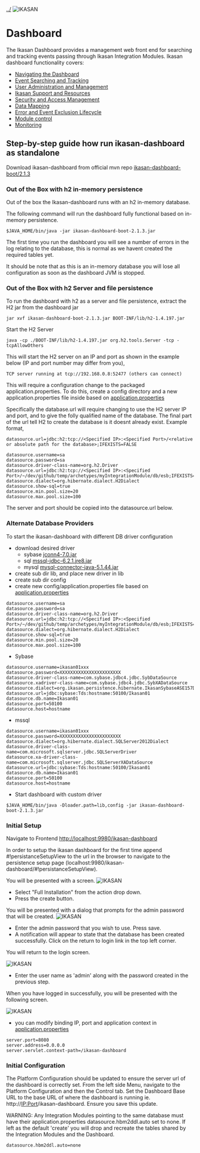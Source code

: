 [../](../../Readme.md)
![IKASAN](../developer/docs/quickstart-images/Ikasan-title-transparent.png)
# Dashboard
 
The Ikasan Dashboard provides a management web front end for searching and tracking events passing through Ikasan Integration Modules. Ikasan dashboard functionality covers:
- [Navigating the Dashboard](./MenuNavigation.md)
- [Event Searching and Tracking](./Topology.md)
- [User Administration and Management](./UserAdministration.md)
- [Ikasan Support and Resources](./HousekeepingAndHarvesting.md)
- [Security and Access Management](./SecurityAndAccessManagement.md)
- [Data Mapping](./DataMapping.md)
- [Error and Event Exclusion Lifecycle](./Topology.md)
- [Module control](./TopologyTree.md)
- [Monitoring](./Monitoring.md)
  

## Step-by-step guide how run ikasan-dashboard as standalone 

Download ikasan-dashboard from official mvn repo [ikasan-dashboard-boot/2.1.3](https://repo1.maven.org/maven2/org/ikasan/ikasan-dashboard-boot/2.1.3/ikasan-dashboard-boot-2.1.3.jar)

### Out of the Box with h2 in-memory persistence
Out of the box the Ikasan-dashboard runs with an h2 in-memory database.

The following command will run the dashboard fully functional based on in-memory persistence.

```
$JAVA_HOME/bin/java -jar ikasan-dashboard-boot-2.1.3.jar
```           
The first time you run the dashboard you will see a number of errors in the log relating to the database, this is normal as we havent created the required tables yet.

It should be note that as this is an in-memory database you will lose all configuration as soon as the dashboard JVM is stopped.

### Out of the Box with h2 Server and file persistence
To run the dashboard with h2 as a server and file persistence, extract the H2 jar from the dashboard jar
 ```
 jar xvf ikasan-dashboard-boot-2.1.3.jar BOOT-INF/lib/h2-1.4.197.jar
 ```
 
Start the H2 Server
 ```
 java -cp ./BOOT-INF/lib/h2-1.4.197.jar org.h2.tools.Server -tcp -tcpAllowOthers
 ```

This will start the H2 server on an IP and port as shown in the example below (IP and port number may differ from you),
 ```
 TCP server running at tcp://192.168.0.8:52477 (others can connect)
 ```

This will require a configuration change to the packaged application.properties. To do this, create a config directory and a new application.properties file inside based on [application.properties](boot/src/main/resources/application.properties)

Specifically the database.url will require changing to use the H2 server IP and port, and to give the folly qualified name of the database. The final part of the url tell H2 to create the database is it doesnt already exist.
Example format,
```
datasource.url=jdbc:h2:tcp://<Specified IP>:<Specified Port>/<relative or absolute path for the database>;IFEXISTS=FALSE
```
 
```
datasource.username=sa
datasource.password=sa
datasource.driver-class-name=org.h2.Driver
datasource.url=jdbc:h2:tcp://<Specified IP>:<Specified Port>/~/dev/github/temp/archetypes/myIntegrationModule/db/esb;IFEXISTS=FALSE
datasource.dialect=org.hibernate.dialect.H2Dialect
datasource.show-sql=true
datasource.min.pool.size=20
datasource.max.pool.size=100
```
The server and port should be copied into the datasource.url below.

### Alternate Database Providers
To start the ikasan-dashboard with different DB driver configuration              
- download desired driver 
  - sybase [jconn4-7.0.jar](http://mvn.sonner.com.br/~maven/com/sybase/jdbc4/jdbc/jconn4/7.0/jconn4-7.0.jar)
  - sql [mssql-jdbc-6.2.1.jre8.jar](http://central.maven.org/maven2/com/microsoft/sqlserver/mssql-jdbc/6.2.1.jre8/mssql-jdbc-6.2.1.jre8.jar)
  - mysql [mysql-connector-java-5.1.44.jar](http://central.maven.org/maven2/mysql/mysql-connector-java/5.1.44/mysql-connector-java-5.1.44.jar)  
- create sub dir lib, and place new driver in lib        
- create sub dir config
- create new config/application.properties file based on [application.properties](boot/src/main/resources/application.properties)
 
```
datasource.username=sa
datasource.password=sa
datasource.driver-class-name=org.h2.Driver
datasource.url=jdbc:h2:tcp://<Specified IP>:<Specified Port>/~/dev/github/temp/archetypes/myIntegrationModule/db/esb;IFEXISTS=FALSE
datasource.dialect=org.hibernate.dialect.H2Dialect
datasource.show-sql=true
datasource.min.pool.size=20
datasource.max.pool.size=100
```

- Sybase 
```
datasource.username=ikasan01xxx
datasource.password=XXXXXXXXXXXXXXXXXXXXXXX
datasource.driver-class-name=com.sybase.jdbc4.jdbc.SybDataSource
datasource.xadriver-class-name=com.sybase.jdbc4.jdbc.SybXADataSource
datasource.dialect=org.ikasan.persistence.hibernate.IkasanSybaseASE157Dialect
datasource.url=jdbc:sybase:Tds:hostname:50100/Ikasan01
datasource.db.name=Ikasan01
datasource.port=50100
datasource.host=hostname
```         
   - mssql   
```
datasource.username=ikasan01xxx
datasource.password=XXXXXXXXXXXXXXXXXXXXXXX
datasource.dialect=org.hibernate.dialect.SQLServer2012Dialect
datasource.driver-class-name=com.microsoft.sqlserver.jdbc.SQLServerDriver
datasource.xa-driver-class-name=com.microsoft.sqlserver.jdbc.SQLServerXADataSource 
datasource.url=jdbc:sybase:Tds:hostname:50100/Ikasan01
datasource.db.name=Ikasan01
datasource.port=50100
datasource.host=hostname
```                          
- Start dashboard with custom driver 
```
$JAVA_HOME/bin/java -Dloader.path=lib,config -jar ikasan-dashboard-boot-2.1.3.jar

```    
### Initial Setup
Navigate to Frontend [http://localhost:9980/ikasan-dashboard](http://localhost:9980/ikasan-dashboard)

In order to setup the ikasan dashboard for the first time append #!persistanceSetupView to the url in the browser to navigate to the persistence setup page (localhost:9980/ikasan-dashboard/#!persistanceSetupView). 

You will be presented with a screen.
![IKASAN](../developer/docs/quickstart-images/db-installation.png)

- Select "Full Installation" from the action drop down.
- Press the create button.

You will be presented with a dialog that prompts for the admin password that will be created.
![IKASAN](../developer/docs/quickstart-images/admin-password.png)

- Enter the admin password that you wish to use. Press save.
- A notification will appear to state that the database has been created successfully. Click on the return to login link in the top left corner.

You will return to the login screen. 

![IKASAN](../developer/docs/quickstart-images/login.png)

- Enter the user name as 'admin' along with the password created in the previous step.

When you have logged in successfully, you will be presented with the following screen.

![IKASAN](../developer/docs/quickstart-images/dashboard-screen.png)


- you can modify binding IP, port and application context in  [application.properties](boot/src/main/resources/application.properties)
```
server.port=8080
server.address=0.0.0.0
server.servlet.context-path=/ikasan-dashboard
```      
### Initial Configuration
The Platform Configuration should be updated to ensure the server url of the dashboard is correctly set.
From the left side Menu, navigate to the Platform Configuration and then the Control tab.
Set the Dashboard Base URL to the base URL of where the dashboard is running ie. http://<IP:Port>/ikasan-dashboard.
Ensure you save this update.

WARNING: Any Integration Modules pointing to the same database must have their application.properties datasource.hbm2ddl.auto set to none. If left as the default 'create' you will drop and recreate the tables shared by the Integration Modules and the Dashboard.
```
datasource.hbm2ddl.auto=none
```

